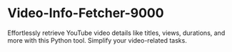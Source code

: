 # Video-Info-Fetcher-9000
Effortlessly retrieve YouTube video details like titles, views, durations, and more with this Python tool. Simplify your video-related tasks.
